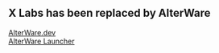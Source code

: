 ## X Labs has been replaced by AlterWare
[AlterWare.dev](https://alterware.dev)  
[AlterWare Launcher](https://github.com/mxve/alterware-launcher)
